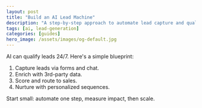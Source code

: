 ```yaml
---
layout: post
title: "Build an AI Lead Machine"
description: "A step-by-step approach to automate lead capture and qualification with AI."
tags: [ai, lead-generation]
categories: [guides]
hero_image: /assets/images/og-default.jpg
---
```


AI can qualify leads 24/7. Here's a simple blueprint:

1. Capture leads via forms and chat.
2. Enrich with 3rd-party data.
3. Score and route to sales.
4. Nurture with personalized sequences.

Start small: automate one step, measure impact, then scale.
